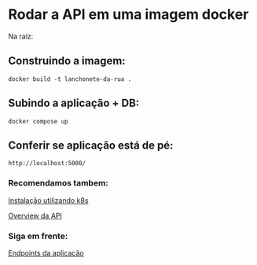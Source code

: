 # Rodar a API em uma imagem docker

Na raiz:

## Construindo a imagem:
```
docker build -t lanchonete-da-rua .
```

## Subindo a aplicação + DB:
```
docker compose up
```

## Conferir se aplicação está de pé:
```
http://localhost:5000/
```

### Recomendamos tambem:
[Instalação utilizando k8s](./k8s.md)

[Overview da API](../overview.md)

### Siga em frente:
[Endpoints da aplicação](../endpoints/endpoints.md)